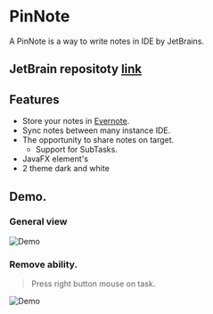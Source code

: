 # PinNote
A PinNote is a way to write notes in IDE by JetBrains.

## JetBrain repositoty [link](https://plugins.jetbrains.com/plugin/11224-pinnote)

Features
--------
 * Store your notes in [Evernote](https://evernote.com).
 * Sync notes between many instance IDE.
 * The opportunity to share notes on target.
    * Support for SubTasks.
 * JavaFX element's
 * 2 theme dark and white
 


## Demo.
### General view
![Demo](http://images.vfl.ru/ii/1539356680/aba811a4/23764138_m.png)

### Remove ability.
> Press right button mouse on task.

![Demo](http://images.vfl.ru/ii/1543709552/66517457/24434457_m.jpg)

